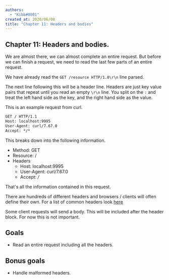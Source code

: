 ```yaml
---
authors:
  - "Kibb#0001"
created_at: 2020/06/08
title: "Chapter 11: Headers and bodies"
---
```


## Chapter 11: Headers and bodies.

We are almost there, we can almost complete an entire request. But before we can finish a request, we need to
read the last few parts of an entire request.

We have already read the `GET /resource HTTP/1.0\r\n` line parsed.

The next line following this will be a header line.
Headers are just key value pairs that repeat until you read an empty `\r\n` line.
You split on the `:` and treat the left hand side as the key, and the right hand side as the value.

This is an example request from curl.

```txt
GET / HTTP/1.1
Host: localhost:9995
User-Agent: curl/7.67.0
Accept: */*

```

This breaks down into the following information.

- Method: GET
- Resource: /
- Headers
  - Host: localhost:9995
  - User-Agent: curl/7.67.0
  - Accept: _/_

That's all the information contained in this request.

There are hundreds of different headers and browsers / clients will often define their own.
For a list of common headers look [here](https://developer.mozilla.org/en-US/docs/Web/HTTP/Headers)

Some client requests will send a body. This will be included after the header block.
For now this is not important.

## Goals

- Read an entire request including all the headers.

## Bonus goals

- Handle malformed headers.
